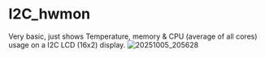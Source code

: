 # I2C_hwmon

Very basic, just shows Temperature, memory & CPU (average of all cores) usage on a I2C LCD (16x2) display. 
![20251005_205628](https://github.com/user-attachments/assets/5f55992c-8d9f-4236-8b41-3b9b69192be9)

